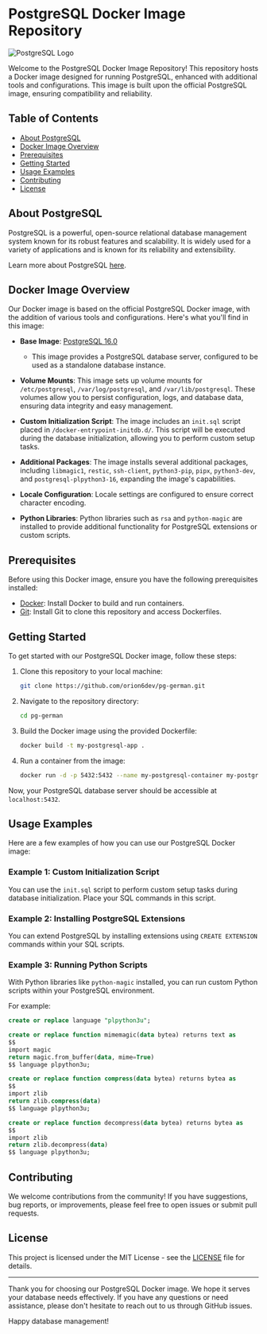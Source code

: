 # PostgreSQL Docker Image Repository

![PostgreSQL Logo](https://wiki.postgresql.org/images/3/30/PostgreSQL_logo.3colors.120x120.png)

Welcome to the PostgreSQL Docker Image Repository! This repository hosts a Docker image designed for running PostgreSQL, enhanced with additional tools and configurations. This image is built upon the official PostgreSQL image, ensuring compatibility and reliability.

## Table of Contents

- [About PostgreSQL](#about-postgresql)
- [Docker Image Overview](#docker-image-overview)
- [Prerequisites](#prerequisites)
- [Getting Started](#getting-started)
- [Usage Examples](#usage-examples)
- [Contributing](#contributing)
- [License](#license)

## About PostgreSQL

PostgreSQL is a powerful,
open-source relational database management system known for its robust features and scalability.
It is widely used for a variety of applications and is known for its reliability and extensibility.

Learn more about PostgreSQL [here](https://www.postgresql.org/).

## Docker Image Overview

Our Docker image is based on the official PostgreSQL Docker image, with the addition of various tools and configurations. Here's what you'll find in this image:

- **Base Image**: [PostgreSQL 16.0](https://hub.docker.com/_/postgres)
   - This image provides a PostgreSQL database server, configured to be used as a standalone database instance.

- **Volume Mounts**: This image sets up volume mounts for `/etc/postgresql`, `/var/log/postgresql`, and `/var/lib/postgresql`. These volumes allow you to persist configuration, logs, and database data, ensuring data integrity and easy management.

- **Custom Initialization Script**: The image includes an `init.sql` script placed in `/docker-entrypoint-initdb.d/`. This script will be executed during the database initialization, allowing you to perform custom setup tasks.

- **Additional Packages**: The image installs several additional packages, including `libmagic1`, `restic`, `ssh-client`, `python3-pip`, `pipx`, `python3-dev`, and `postgresql-plpython3-16`, expanding the image's capabilities.

- **Locale Configuration**: Locale settings are configured to ensure correct character encoding.

- **Python Libraries**: Python libraries such as `rsa` and `python-magic` are installed to provide additional functionality for PostgreSQL extensions or custom scripts.

## Prerequisites

Before using this Docker image, ensure you have the following prerequisites installed:

- [Docker](https://docs.docker.com/get-docker/): Install Docker to build and run containers.
- [Git](https://git-scm.com/book/en/v2/Getting-Started-Installing-Git): Install Git to clone this repository and access Dockerfiles.

## Getting Started

To get started with our PostgreSQL Docker image, follow these steps:

1. Clone this repository to your local machine:

   ```bash
   git clone https://github.com/orion6dev/pg-german.git
   ```

2. Navigate to the repository directory:

   ```bash
   cd pg-german
   ```

3. Build the Docker image using the provided Dockerfile:

   ```bash
   docker build -t my-postgresql-app .
   ```

4. Run a container from the image:

   ```bash
   docker run -d -p 5432:5432 --name my-postgresql-container my-postgresql-app
   ```

Now, your PostgreSQL database server should be accessible at `localhost:5432`.

## Usage Examples

Here are a few examples of how you can use our PostgreSQL Docker image:

### Example 1: Custom Initialization Script

You can use the `init.sql` script to perform custom setup tasks during database initialization. Place your SQL commands in this script.

### Example 2: Installing PostgreSQL Extensions

You can extend PostgreSQL by installing extensions using `CREATE EXTENSION` commands within your SQL scripts.

### Example 3: Running Python Scripts

With Python libraries like `python-magic` installed, you can run custom Python scripts within your PostgreSQL environment.

For example:

```sql
create or replace language "plpython3u"; 

create or replace function mimemagic(data bytea) returns text as
$$
import magic
return magic.from_buffer(data, mime=True)
$$ language plpython3u;

create or replace function compress(data bytea) returns bytea as
$$
import zlib
return zlib.compress(data)
$$ language plpython3u;

create or replace function decompress(data bytea) returns bytea as
$$
import zlib
return zlib.decompress(data)
$$ language plpython3u;
```

## Contributing

We welcome contributions from the community! If you have suggestions, bug reports, or improvements, please feel free to open issues or submit pull requests.

## License

This project is licensed under the MIT License - see the [LICENSE](LICENSE) file for details.

---

Thank you for choosing our PostgreSQL Docker image. We hope it serves your database needs effectively. If you have any questions or need assistance, please don't hesitate to reach out to us through GitHub issues.

Happy database management!
